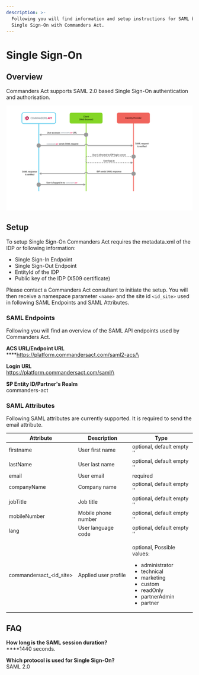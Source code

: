 ```yaml
---
description: >-
  Following you will find information and setup instructions for SAML based
  Single Sign-On with Commanders Act.
---
```


# Single Sign-On

## Overview

Commanders Act supports SAML 2.0 based Single Sign-On authentication and authorisation.&#x20;

![Swimlane diagram of the Single Sign-On functionality.](../.gitbook/assets/single-sign-on-swimlane.png)

## Setup

To setup Single Sign-On Commanders Act requires the metadata.xml of the IDP or following information:

* Single Sign-In Endpoint
* Single Sign-Out Endpoint
* EntityId of the IDP
* Public key of the IDP (X509 certificate)

Please contact a Commanders Act consultant to initiate the setup. You will then receive a namespace parameter `<name>` and the site id `<id_site>` used in following SAML Endpoints and SAML Attributes.

### SAML Endpoints

Following you will find an overview of the SAML API endpoints used by Commanders Act.&#x20;

**ACS URL/Endpoint URL** \
****[https://platform.commandersact.com/saml2-acs/\<name>](https://v6.commandersact.com/saml2-acs/schneider)

**Login URL** \
[https://platform.commandersact.com/saml/\<name>](https://v6.commandersact.com/saml/schneider)

**SP Entity ID/Partner's Realm**\
commanders-act

### SAML Attributes

Following SAML attributes are currently supported. It is required to send the email attribute.&#x20;

| Attribute                  | Description          | Type                                                                                                                                                                      |
| -------------------------- | -------------------- | ------------------------------------------------------------------------------------------------------------------------------------------------------------------------- |
| firstname                  | User first name      | optional, default empty ''                                                                                                                                                |
| lastName                   | User last name       | optional, default empty ''                                                                                                                                                |
| email                      | User email           | required                                                                                                                                                                  |
| companyName                | Company name         | optional, default empty ''                                                                                                                                                |
| jobTitle                   | Job title            | optional, default empty ''                                                                                                                                                |
| mobileNumber               | Mobile phone number  | optional, default empty ''                                                                                                                                                |
| lang                       | User language code   | optional, default empty ''                                                                                                                                                |
| commandersact\_\<id\_site> | Applied user profile | <p>optional, Possible values:</p><ul><li>administrator</li><li>technical</li><li>marketing</li><li>custom</li><li>readOnly</li><li>partnerAdmin</li><li>partner</li></ul> |

## FAQ

**How long is the SAML session duration?**\
****1440 seconds.

**Which protocol is used for Single Sign-On?**\
SAML 2.0




